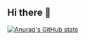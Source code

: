 ## Hi there 👋

[![Anurag's GitHub stats](https://github-readme-stats.vercel.app/api?username=Oseltamivir)](https://github.com/anuraghazra/github-readme-stats)
<!--
**Oseltamivir/Oseltamivir** is a ✨ _special_ ✨ repository because its `README.md` (this file) appears on your GitHub profile.

Here are some ideas to get you started:

- 🔭 I’m currently working on ...
- 🌱 I’m currently learning ...
- 👯 I’m looking to collaborate on ...
- 🤔 I’m looking for help with ...
- 💬 Ask me about ...
- 📫 How to reach me: ...
- 😄 Pronouns: ...
- ⚡ Fun fact: ...
-->
